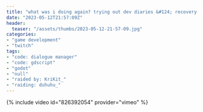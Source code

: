```yaml
---
title: "what was i doing again? trying out dev diaries &#124; recovery stream"
date: "2023-05-12T21:57:09Z"
header:
  teaser: "/assets/thumbs/2023-05-12-21-57-09.jpg"
categories:
- "game development"
- "twitch"
tags:
- "code: dialogue manager"
- "code: gdscript"
- "godot"
- "null"
- "raided by: KriKit_"
- "raiding: duhuhu_"
---
```

{% include video id="826392054" provider="vimeo" %}
